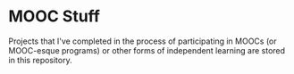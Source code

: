 # MOOC Stuff
Projects that I've completed in the process of participating in MOOCs (or MOOC-esque programs) or other forms of independent learning are stored in this repository.
